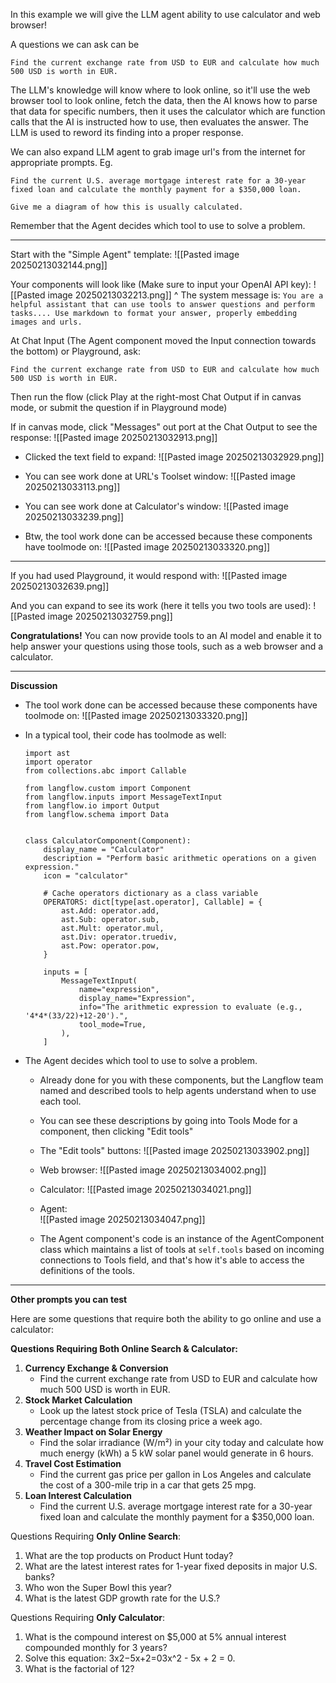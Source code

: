 In this example we will give the LLM agent ability to use calculator and web browser!

A questions we can ask can be
```
Find the current exchange rate from USD to EUR and calculate how much 500 USD is worth in EUR.
```

The LLM's knowledge will know where to look online, so it'll use the web browser tool to look online, fetch the data, then the AI knows how to parse that data for specific numbers, then it uses the calculator which are function calls that the AI is instructed how to use, then evaluates the answer. The LLM is used to reword its finding into a proper response.

We can also expand LLM agent to grab image url's from the internet for appropriate prompts. Eg.
```
Find the current U.S. average mortgage interest rate for a 30-year fixed loan and calculate the monthly payment for a $350,000 loan.

Give me a diagram of how this is usually calculated.
```

Remember that the Agent decides which tool to use to solve a problem.

---

Start with the "Simple Agent" template:
![[Pasted image 20250213032144.png]]

Your components will look like (Make sure to input your OpenAI API key):
![[Pasted image 20250213032213.png]]
^ The system message is: `You are a helpful assistant that can use tools to answer questions and perform tasks.... Use markdown to format your answer, properly embedding images and urls.`

At Chat Input (The Agent component moved the Input connection towards the bottom) or Playground, ask:
```
Find the current exchange rate from USD to EUR and calculate how much 500 USD is worth in EUR.
```

Then run the flow (click Play at the right-most Chat Output if in canvas mode, or submit the question if in Playground mode)

If in canvas mode, click "Messages" out port at the Chat Output to see the response:
![[Pasted image 20250213032913.png]]

- Clicked the text field to expand:
  ![[Pasted image 20250213032929.png]]

- You can see work done at URL's Toolset window:
  ![[Pasted image 20250213033113.png]]
  
- You can see work done at Calculator's window:
  ![[Pasted image 20250213033239.png]]

- Btw, the tool work done can be accessed because these components have toolmode on:
  ![[Pasted image 20250213033320.png]]

---

If you had used Playground, it would respond with:
![[Pasted image 20250213032639.png]]

And you can expand to see its work (here it tells you two tools are used):
![[Pasted image 20250213032759.png]]


**Congratulations!** You can now provide tools to an AI model and enable it to help answer your questions using those tools, such as a web browser and a calculator.

---

**Discussion**


- The tool work done can be accessed because these components have toolmode on:
  ![[Pasted image 20250213033320.png]]


- In a typical tool, their code has toolmode as well:
	```
	import ast  
	import operator  
	from collections.abc import Callable  
	  
	from langflow.custom import Component  
	from langflow.inputs import MessageTextInput  
	from langflow.io import Output  
	from langflow.schema import Data  
	  
	  
	class CalculatorComponent(Component):  
	    display_name = "Calculator"  
	    description = "Perform basic arithmetic operations on a given expression."  
	    icon = "calculator"  
	  
	    # Cache operators dictionary as a class variable  
	    OPERATORS: dict[type[ast.operator], Callable] = {  
	        ast.Add: operator.add,  
	        ast.Sub: operator.sub,  
	        ast.Mult: operator.mul,  
	        ast.Div: operator.truediv,  
	        ast.Pow: operator.pow,  
	    }  
	  
	    inputs = [  
	        MessageTextInput(  
	            name="expression",  
	            display_name="Expression",  
	            info="The arithmetic expression to evaluate (e.g., '4*4*(33/22)+12-20').",  
	            tool_mode=True,  
	        ),  
	    ]
	```

-   The Agent decides which tool to use to solve a problem.
	- Already done for you with these components, but the Langflow team named and described tools to help agents understand when to use each tool.
	- You can see these descriptions by going into Tools Mode for a component, then clicking "Edit tools"
	- The "Edit tools" buttons:
		![[Pasted image 20250213033902.png]]
	  
	- Web browser:
		![[Pasted image 20250213034002.png]]
	  
	- Calculator:
	    ![[Pasted image 20250213034021.png]]
	    
	- Agent:	
		![[Pasted image 20250213034047.png]]
		
	- The Agent component's code is an instance of the AgentComponent class which maintains a list of tools at `self.tools` based on incoming connections to Tools field, and that's how it's able to access the definitions of the tools.

---

**Other prompts you can test**

Here are some questions that require both the ability to go online and use a calculator:

**Questions Requiring Both Online Search & Calculator:**

1. **Currency Exchange & Conversion**
    - Find the current exchange rate from USD to EUR and calculate how much 500 USD is worth in EUR.
2. **Stock Market Calculation**
    - Look up the latest stock price of Tesla (TSLA) and calculate the percentage change from its closing price a week ago.
3. **Weather Impact on Solar Energy**
    - Find the solar irradiance (W/m²) in your city today and calculate how much energy (kWh) a 5 kW solar panel would generate in 6 hours.
4. **Travel Cost Estimation**
    - Find the current gas price per gallon in Los Angeles and calculate the cost of a 300-mile trip in a car that gets 25 mpg.
5. **Loan Interest Calculation**
    - Find the current U.S. average mortgage interest rate for a 30-year fixed loan and calculate the monthly payment for a $350,000 loan.

Questions Requiring **Only Online Search**:

1. What are the top products on Product Hunt today?
2. What are the latest interest rates for 1-year fixed deposits in major U.S. banks?
3. Who won the Super Bowl this year?
4. What is the latest GDP growth rate for the U.S.?

Questions Requiring **Only Calculator**:

1. What is the compound interest on $5,000 at 5% annual interest compounded monthly for 3 years?
2. Solve this equation: 3x2−5x+2=03x^2 - 5x + 2 = 0.
3. What is the factorial of 12?